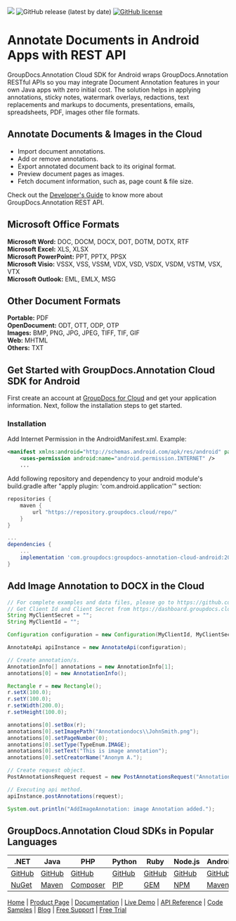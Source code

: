 ![](https://img.shields.io/badge/api-v2.0-lightgrey) ![GitHub release (latest by date)](https://img.shields.io/github/v/release/groupdocs-annotation-cloud/groupdocs-annotation-cloud-android) [![GitHub license](https://img.shields.io/github/license/groupdocs-annotation-cloud/groupdocs-annotation-cloud-android)](https://github.com/groupdocs-annotation-cloud/groupdocs-annotation-cloud-android)

# Annotate Documents in Android Apps with REST API

GroupDocs.Annotation Cloud SDK for Android wraps GroupDocs.Annotation RESTful APIs so you may integrate Document Annotation features in your own Java apps with zero initial cost. The solution helps in applying annotations, sticky notes, watermark overlays, redactions, text replacements and markups to documents, presentations, emails, spreadsheets, PDF, images other file formats.

## Annotate Documents & Images in the Cloud

- Import document annotations.
- Add or remove annotations.
- Export annotated document back to its original format.
- Preview document pages as images.
- Fetch document information, such as, page count & file size.

Check out the [Developer's Guide](https://docs.groupdocs.cloud/annotation/developer-guide/) to know more about GroupDocs.Annotation REST API.

## Microsoft Office Formats

**Microsoft Word:** DOC, DOCM, DOCX, DOT, DOTM, DOTX, RTF\
**Microsoft Excel:** XLS, XLSX\
**Microsoft PowerPoint:** PPT, PPTX, PPSX\
**Microsoft Visio:** VSSX, VSS, VSSM, VDX, VSD, VSDX, VSDM, VSTM, VSX, VTX\
**Microsoft Outlook:** EML, EMLX, MSG

## Other Document Formats

**Portable:** PDF\
**OpenDocument:** ODT, OTT, ODP, OTP\
**Images:** BMP, PNG, JPG, JPEG, TIFF, TIF, GIF\
**Web:** MHTML\
**Others:** TXT

## Get Started with GroupDocs.Annotation Cloud SDK for Android

First create an account at [GroupDocs for Cloud](https://dashboard.groupdocs.cloud/) and get your application information. Next, follow the installation steps to get started.

### Installation

Add Internet Permission in the AndroidManifest.xml. Example:

```xml
<manifest xmlns:android="http://schemas.android.com/apk/res/android" package="<package name>">
    <uses-permission android:name="android.permission.INTERNET" />
    ...
```

Add following repository and dependency to your android module's build.gradle after "apply plugin: 'com.android.application'" section:

```gradle
repositories {
    maven {
        url "https://repository.groupdocs.cloud/repo/"
    }
}

...
dependencies {
    ...
    implementation 'com.groupdocs:groupdocs-annotation-cloud-android:20.10'
}
```

## Add Image Annotation to DOCX in the Cloud

```java
// For complete examples and data files, please go to https://github.com/groupdocs-annotation-cloud/groupdocs-annotation-cloud-java-samples
// Get Client Id and Client Secret from https://dashboard.groupdocs.cloud
String MyClientSecret = ""; 
String MyClientId = ""; 

Configuration configuration = new Configuration(MyClientId, MyClientSecret);

AnnotateApi apiInstance = new AnnotateApi(configuration);

// Create annotation/s.
AnnotationInfo[] annotations = new AnnotationInfo[1];
annotations[0] = new AnnotationInfo();

Rectangle r = new Rectangle();
r.setX(100.0);
r.setY(100.0);
r.setWidth(200.0);
r.setHeight(100.0);

annotations[0].setBox(r);
annotations[0].setImagePath("Annotationdocs\\JohnSmith.png");
annotations[0].setPageNumber(0);
annotations[0].setType(TypeEnum.IMAGE);
annotations[0].setText("This is image annotation");
annotations[0].setCreatorName("Anonym A.");

// Create request object.
PostAnnotationsRequest request = new PostAnnotationsRequest("Annotationdocs\\one-page.docx", Arrays.asList(annotations));

// Executing api method.
apiInstance.postAnnotations(request);

System.out.println("AddImageAnnotation: image Annotation added.");
```

## GroupDocs.Annotation Cloud SDKs in Popular Languages

| .NET | Java | PHP | Python | Ruby | Node.js | Android |
|---|---|---|---|---|---|---|
| [GitHub](https://github.com/groupdocs-annotation-cloud/groupdocs-annotation-cloud-dotnet) | [GitHub](https://github.com/groupdocs-annotation-cloud/groupdocs-annotation-cloud-java) | [GitHub](https://github.com/groupdocs-annotation-cloud/groupdocs-annotation-cloud-php) | [GitHub](https://github.com/groupdocs-annotation-cloud/groupdocs-annotation-cloud-python) | [GitHub](https://github.com/groupdocs-annotation-cloud/groupdocs-annotation-cloud-ruby)  | [GitHub](https://github.com/groupdocs-annotation-cloud/groupdocs-annotation-cloud-node) | [GitHub](https://github.com/groupdocs-annotation-cloud/groupdocs-annotation-cloud-android) |
| [NuGet](https://www.nuget.org/packages/GroupDocs.Annotation-Cloud/) | [Maven](https://repository.groupdocs.cloud/webapp/#/artifacts/browse/tree/General/repo/com/groupdocs/groupdocs-annotation-cloud) | [Composer](https://packagist.org/packages/groupdocscloud/groupdocs-annotation-cloud) | [PIP](https://pypi.org/project/groupdocs-annotation-cloud/) | [GEM](https://rubygems.org/gems/groupdocs_annotation_cloud)  | [NPM](https://www.npmjs.com/package/groupdocs-annotation-cloud) |  [Maven](https://repository.groupdocs.cloud/webapp/#/artifacts/browse/tree/General/repo/com/groupdocs/groupdocs-annotation-cloud-android) |

[Home](https://www.groupdocs.cloud/) | [Product Page](https://products.groupdocs.cloud/annotation) | [Documentation](https://docs.groupdocs.cloud/annotation/) | [Live Demo](https://products.groupdocs.app/annotation/total) | [API Reference](https://apireference.groupdocs.cloud/annotation/) | [Code Samples](https://github.com/groupdocs-annotation-cloud/groupdocs-annotation-cloud-java-samples) | [Blog](https://blog.groupdocs.cloud/category/annotation/) | [Free Support](https://forum.groupdocs.cloud/c/annotation) | [Free Trial](https://dashboard.groupdocs.cloud)

